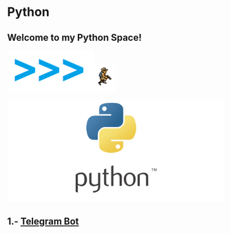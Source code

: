 # Python

## Welcome to my Python Space!

![](Images/2.png)![](Images/1.gif)

![](Images/1.png)
## 1.- [Telegram Bot](Telegram%20Bot)

